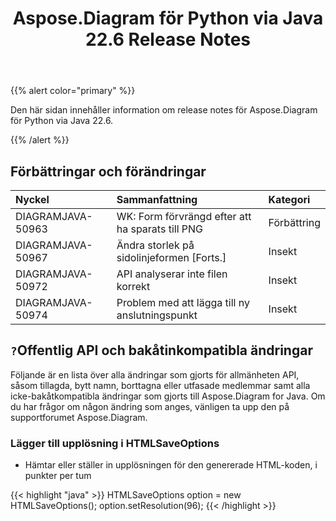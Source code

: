 ﻿---
title: Aspose.Diagram för Python via Java 22.6 Release Notes
type: docs
weight: 22
url: /sv/java/aspose-diagram-for-python-via-java-22-6-release-notes/
---
{{% alert color="primary" %}}

Den här sidan innehåller information om release notes för Aspose.Diagram för Python via Java 22.6.

{{% /alert %}}
## **Förbättringar och förändringar**  ##

|**Nyckel**|**Sammanfattning**|**Kategori**|
|:- |:- |:- |
|DIAGRAMJAVA-50963|WK: Form förvrängd efter att ha sparats till PNG|Förbättring|
|DIAGRAMJAVA-50967|Ändra storlek på sidolinjeformen [Forts.]|Insekt|
|DIAGRAMJAVA-50972|API analyserar inte filen korrekt|Insekt|
|DIAGRAMJAVA-50974|Problem med att lägga till ny anslutningspunkt|Insekt|

## `?`**Offentlig API och bakåtinkompatibla ändringar**
Följande är en lista över alla ändringar som gjorts för allmänheten API, såsom tillagda, bytt namn, borttagna eller utfasade medlemmar samt alla icke-bakåtkompatibla ändringar som gjorts till Aspose.Diagram for Java. Om du har frågor om någon ändring som anges, vänligen ta upp den på supportforumet Aspose.Diagram.

### **Lägger till upplösning i HTMLSaveOptions**
- Hämtar eller ställer in upplösningen för den genererade HTML-koden, i punkter per tum

{{< highlight "java" >}}
HTMLSaveOptions option = new HTMLSaveOptions();
option.setResolution(96);
{{< /highlight >}}
